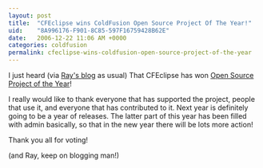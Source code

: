 ```yaml
---
layout: post
title:  "CFEclipse wins ColdFusion Open Source Project Of The Year!"
uid:	"8A996176-F901-8C85-597F16759428B62E"
date:   2006-12-22 11:06 AM +0000
categories: coldfusion
permalink: cfeclipse-wins-coldfusion-open-source-project-of-the-year
---
```

I just heard (via <a href="http://ray.camdenfamily.com/index.cfm/2006/12/22/2006-ColdFusion-Blog-of-the-Year">Ray's blog</a> as usual) That CFEclipse has won <a href="http://cfsilence.com/blog/client/index.cfm/2006/12/22/2006-CFeMmys--And-The-Winners-Are">Open Source Project of the Year</a>!

I really would like to thank everyone that has supported the project, people that use it, and everyone that has contributed to it. Next year is definitely going to be a year of releases. The latter part of this year has been filled with admin basically, so that in the new year there will be lots more action!

Thank you all for voting! 

(and Ray, keep on blogging man!)